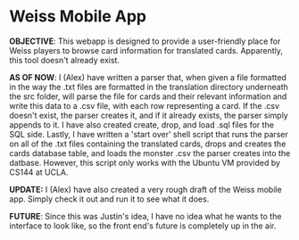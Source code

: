 Weiss Mobile App
================

<b>OBJECTIVE</b>: This webapp is designed to provide a user-friendly place for Weiss players to browse card information for translated cards. Apparently, this tool doesn't already exist.

<b>AS OF NOW</b>: I (Alex) have written a parser that, when given a file formatted in the way the .txt files are formatted in the translation directory underneath the src folder, will parse the file for cards and their relevant information and write this data to a .csv file, with each row representing a card. If the .csv doesn't exist, the parser creates it, and if it already exists, the parser simply appends to it. I have also created create, drop, and load .sql files for the SQL side. Lastly, I have written a 'start over' shell script that runs the parser on all of the .txt files containing the translated cards, drops and creates the cards database table, and loads the monster .csv the parser creates into the datbase. However, this script only works with the Ubuntu VM provided by CS144 at UCLA.

<b>UPDATE:</b> I (Alex) have also created a very rough draft of the Weiss mobile app. Simply check it out and run it to see what it does.

<b>FUTURE</b>: Since this was Justin's idea, I have no idea what he wants to the interface to look like, so the front end's future is completely up in the air.
